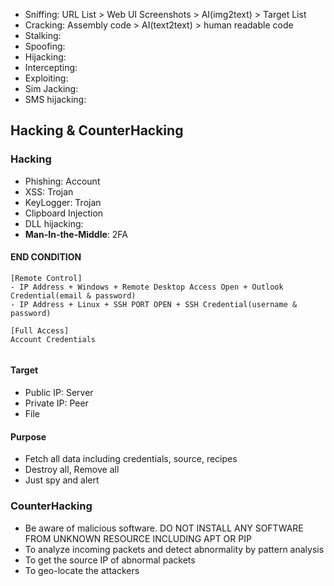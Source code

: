 - Sniffing: URL List > Web UI Screenshots > AI(img2text) > Target List
- Cracking: Assembly code > AI(text2text) > human readable code
- Stalking:
- Spoofing:
- Hijacking:
- Intercepting: 
- Exploiting:
- Sim Jacking:
- SMS hijacking:

## Hacking & CounterHacking

### Hacking

- Phishing: Account
- XSS: Trojan
- KeyLogger: Trojan
- Clipboard Injection
- DLL hijacking:
- **Man-In-the-Middle**: 2FA


#### END CONDITION

```
[Remote Control]
- IP Address + Windows + Remote Desktop Access Open + Outlook Credential(email & password)
- IP Address + Linux + SSH PORT OPEN + SSH Credential(username & password)

[Full Access]
Account Credentials


```
#### Target

- Public IP:  Server
- Private IP: Peer
- File

#### Purpose

- Fetch all data including credentials, source, recipes
- Destroy all, Remove all
- Just spy and alert

### CounterHacking

- Be aware of malicious software. DO NOT INSTALL ANY SOFTWARE FROM UNKNOWN RESOURCE INCLUDING APT OR PIP
- To analyze incoming packets and detect abnormality by pattern analysis
- To get the source IP of abnormal packets
- To geo-locate the attackers